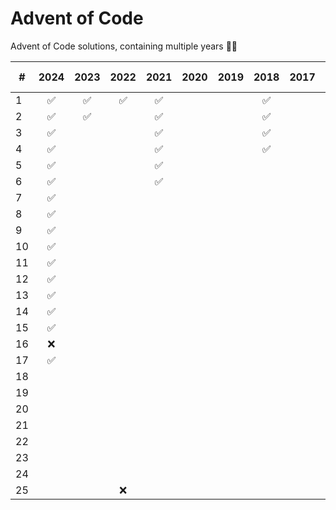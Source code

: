 # Advent of Code

Advent of Code solutions, containing multiple years 🎄✨

| #   | 2024 | 2023 | 2022 | 2021 | 2020 | 2019 | 2018 | 2017 | 2016 | 2015 🎄 |
| --- | :--: | :--: | :--: | :--: | :--: | :--: | :--: | :--: | :--: | :-----: |
| 1   |  ✅  |  ✅  |  ✅  |  ✅  |      |      |  ✅  |      |  ✅  |   ✅    |
| 2   |  ✅  |  ✅  |      |  ✅  |      |      |  ✅  |      |      |   ✅    |
| 3   |  ✅  |      |      |  ✅  |      |      |  ✅  |      |      |   ✅    |
| 4   |  ✅  |      |      |  ✅  |      |      |  ✅  |      |      |   ✅    |
| 5   |  ✅  |      |      |  ✅  |      |      |      |      |      |   ✅    |
| 6   |  ✅  |      |      |  ✅  |      |      |      |      |      |   ✅    |
| 7   |  ✅  |      |      |      |      |      |      |      |      |   ✅    |
| 8   |  ✅  |      |      |      |      |      |      |      |      |   ✅    |
| 9   |  ✅  |      |      |      |      |      |      |      |      |   ✅    |
| 10  |  ✅  |      |      |      |      |      |      |      |      |   ✅    |
| 11  |  ✅  |      |      |      |      |      |      |      |      |   ✅    |
| 12  |  ✅  |      |      |      |      |      |      |      |      |   ✅    |
| 13  |  ✅  |      |      |      |      |      |      |      |      |   ✅    |
| 14  |  ✅  |      |      |      |      |      |      |      |      |   ✅    |
| 15  |  ✅  |      |      |      |      |      |      |      |      |   ✅    |
| 16  |  ❌  |      |      |      |      |      |      |      |      |   ✅    |
| 17  |  ✅  |      |      |      |      |      |      |      |      |   ✅    |
| 18  |      |      |      |      |      |      |      |      |      |   ✅    |
| 19  |      |      |      |      |      |      |      |      |      |   ✅    |
| 20  |      |      |      |      |      |      |      |      |      |   ✅    |
| 21  |      |      |      |      |      |      |      |      |      |   ✅    |
| 22  |      |      |      |      |      |      |      |      |      |   ✅    |
| 23  |      |      |      |      |      |      |      |      |      |   ✅    |
| 24  |      |      |      |      |      |      |      |      |      |   ✅    |
| 25  |      |      |  ❌  |      |      |      |      |      |      |   🎄    |

